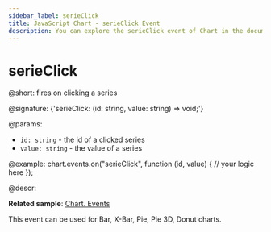 ```yaml
---
sidebar_label: serieClick
title: JavaScript Chart - serieClick Event 
description: You can explore the serieClick event of Chart in the documentation of the DHTMLX JavaScript UI library. Browse developer guides and API reference, try out code examples and live demos, and download a free 30-day evaluation version of DHTMLX Suite 7.
---
```


# serieClick

@short: fires on clicking a series

@signature: {'serieClick: (id: string, value: string) => void;'}

@params:
- `id: string` - the id of a clicked series
- `value: string` - the value of a series

@example:
chart.events.on("serieClick", function (id, value) {
    // your logic here
});

@descr: 

**Related sample**: [Chart. Events](https://snippet.dhtmlx.com/a1b9yfwo)

This event can be used for Bar, X-Bar, Pie, Pie 3D, Donut charts.
